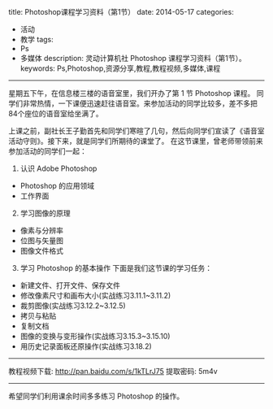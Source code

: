 title: Photoshop课程学习资料（第1节）
date: 2014-05-17
categories:
- 活动
- 教学
tags:
- Ps
- 多媒体
description: 灵动计算机社 Photoshop 课程学习资料（第1节）。
keywords: Ps,Photoshop,资源分享,教程,教程视频,多媒体,课程
---

星期五下午，在信息楼三楼的语音室里，我们开办了第 1 节 Photoshop 课程。
同学们非常热情，一下课便迅速赶往语音室。来参加活动的同学比较多，差不多把84个座位的语音室给坐满了。

上课之前，副社长王子勤首先和同学们寒暄了几句，然后向同学们宣读了《语音室活动守则》。接下来，就是同学们所期待的课堂了。
在这节课里，曾老师带领前来参加活动的同学们一起：

<!-- more -->

1. 认识 Adobe Photoshop
  * Photoshop 的应用领域
  * 工作界面
2. 学习图像的原理
  * 像素与分辨率
  * 位图与矢量图
  * 图像文件格式
3. 学习 Photoshop 的基本操作
  下面是我们这节课的学习任务：
  * 新建文件、打开文件、保存文件
  * 修改像素尺寸和画布大小(实战练习3.11.1~3.11.2)
  * 裁剪图像(实战练习3.12.2~3.12.5)
  * 拷贝与粘贴
  * 复制文档
  * 图像的变换与变形操作(实战练习3.15.3~3.15.10)
  * 用历史记录面板还原操作(实战练习3.18.2)

---

教程视频下载: <http://pan.baidu.com/s/1kTLrJ75>
提取密码: 5m4v

---

希望同学们利用课余时间多多练习 Photoshop 的操作。